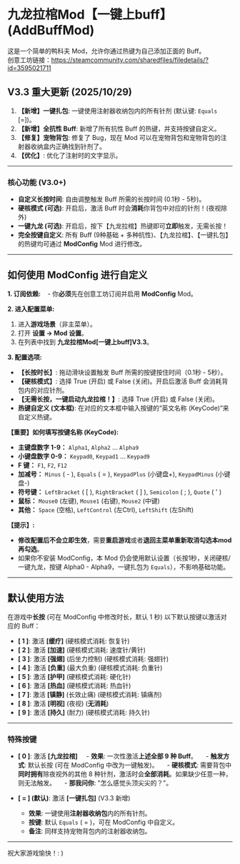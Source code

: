 # 九龙拉棺Mod【一键上buff】(AddBuffMod)

这是一个简单的鸭科夫 Mod，允许你通过热键为自己添加正面的 Buff。  
创意工坊链接：https://steamcommunity.com/sharedfiles/filedetails/?id=3595021711

## V3.3 重大更新 (2025/10/29)

1. **【新增】一键扎包**: 一键使用注射器收纳包内的所有针剂 (默认键: `Equals` [=])。
2. **【新增】全抗性 Buff**: 新增了所有抗性 Buff 的热键，并支持按键自定义。
3. **【修复】宠物背包**: 修复了 Bug，现在 Mod 可以在宠物背包和宠物背包的注射器收纳盒内正确找到针剂了。
4. **【优化】**: 优化了注射时的文字显示。

---

### 核心功能 (V3.0+)
- **自定义长按时间**: 自由调整触发 Buff 所需的长按时间 (0.1秒 - 5秒)。
- **硬核模式 (可选)**: 开启后，激活 Buff 时会**消耗**你背包中对应的针剂！(夜视除外)
- **一键九龙 (可选)**: 开启后，按下【九龙拉棺】热键即可**立即**触发，无需长按！
- **完全按键自定义**: 所有 Buff (9种基础 + 多种抗性)、【九龙拉棺】、【一键扎包】的热键均可通过 **ModConfig** Mod 进行修改。

---

## 如何使用 ModConfig 进行自定义
**1. 订阅依赖:**
   - 你**必须**先在创意工坊订阅并启用 **ModConfig** Mod。

**2. 进入配置菜单:**  
1. 进入**游戏场景**（非主菜单）。  
2. 打开 **设置 -> Mod 设置**。
3. 在列表中找到 **九龙拉棺Mod[一键上buff]V3.3**。

**3. 配置选项:**  
- **【长按时长】**: 拖动滑块设置触发 Buff 所需的按键按住时间（0.1秒 - 5秒）。
- **【硬核模式】**: 选择 True (开启) 或 False (关闭)。开启后激活 Buff 会消耗背包内的对应针剂。
- **【无需长按，一键启动九龙拉棺！】**: 选择 True (开启) 或 False (关闭)。
- **热键自定义 (文本框)**: 在对应的文本框中输入按键的“英文名称 (KeyCode)”来自定义热键。

**【重要】如何填写按键名称 (KeyCode):**
- **主键盘数字 1-9：** `Alpha1`, `Alpha2` ... `Alpha9`
- **小键盘数字 0-9：** `Keypad0`, `Keypad1` ... `Keypad9`
- **F 键：** `F1`, `F2`, `F12`
- **加减号：** `Minus` ( - ), `Equals` ( = ), `KeypadPlus` (小键盘+), `KeypadMinus` (小键盘-)
- **符号键：** `LeftBracket` ( [ ), `RightBracket` ( ] ), `Semicolon` ( ; ), `Quote` ( ' )
- **鼠标：** `Mouse0` (左键), `Mouse1` (右键), `Mouse2` (中键)
- **其他：** `Space` (空格), `LeftControl` (左Ctrl), `LeftShift` (左Shift)

**【提示】:**
- **修改配置后不会立即生效**，需要**重启游戏**或者**退回主菜单重新取消勾选本mod再勾选**。
- 如果你不安装 ModConfig，本 Mod 仍会使用默认设置（长按1秒，关闭硬核/一键九龙，按键 Alpha0 - Alpha9，一键扎包为 `Equals`），不影响基础功能。

---

## 默认使用方法

在游戏中**长按** (可在 ModConfig 中修改时长，默认 1 秒) 以下默认按键以激活对应的 Buff：

- **[ 1 ]**: 激活 **[缓疗]** (硬核模式消耗: 恢复针)
- **[ 2 ]**: 激活 **[加速]** (硬核模式消耗: 速度针/黄针)
- **[ 3 ]**: 激活 **[强翅]** (后坐力控制) (硬核模式消耗: 强翅针)
- **[ 4 ]**: 激活 **[负重]** (最大负重) (硬核模式消耗: 负重针)
- **[ 5 ]**: 激活 **[护甲]** (硬核模式消耗: 硬化针)
- **[ 6 ]**: 激活 **[热血]** (硬核模式消耗: 热血针)
- **[ 7 ]**: 激活 **[镇静]** (长效止痛) (硬核模式消耗: 镇痛剂)
- **[ 8 ]**: 激活 **[明视]** (夜视) (**无消耗**)
- **[ 9 ]**: 激活 **[持久]** (耐力) (硬核模式消耗: 持久针)

---

### 特殊按键

- **[ 0 ]**: 激活 **[九龙拉棺]**
    - **效果**: 一次性激活**上述全部 9 种 Buff**。
    - **触发方式**: 默认长按 (可在 ModConfig 中改为一键触发)。
    - **硬核模式**: 需要背包中**同时拥有**除夜视外的其他 8 种针剂，激活时会**全部消耗**。如果缺少任意一种，则无法触发。
    - **那我问你**: "怎么感觉头顶尖尖的？"。

- **[ = ] (默认)**: 激活 **[一键扎包]** (V3.3 新增)
    - **效果**: 一键使用**注射器收纳包**内的所有针剂。
    - **按键**: 默认 `Equals` ( = )，可在 ModConfig 中自定义。
    - **备注**: 同样支持宠物背包内的注射器收纳包。

---

祝大家游戏愉快！: )
